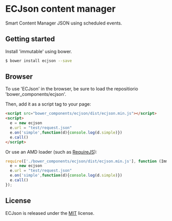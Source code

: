 ECJson content manager
======================

Smart Content Manager JSON using scheduled events.

Getting started
---------------

Install 'immutable' using bower.

```sh
$ bower install ecjson --save
```

Browser
-------

To use 'ECJson' in the browser, be sure to load the repositiorio 'bower_components/ecjson'.

Then, add it as a script tag to your page:
```html
<script src="bower_components/ecjson/dist/ecjson.min.js"></script>
<script>
  e = new ecjson
  e.url = "test/request.json"
  e.on('simple',function(d){console.log(d.simple)})
  e.call()
</script>
```

Or use an AMD loader (such as [RequireJS](http://requirejs.org/)):
```js
require(['./bower_components/ecjson/dist/ecjson.min.js'], function (Immutable) {
  e = new ecjson
  e.url = "test/request.json"
  e.on('simple',function(d){console.log(d.simple)})
  e.call()
});
```

License
-------

ECJson is released under the [MIT](https://github.com/CapJS/ECJson/blob/master/LICENSE) license.
